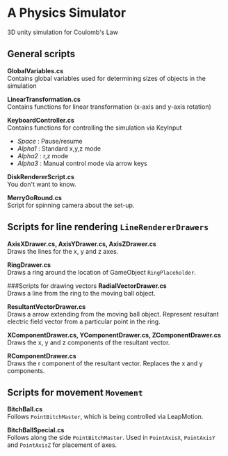 # A Physics Simulator
3D unity simulation for Coulomb's Law

## General scripts
**GlobalVariables.cs**<br />
Contains global variables used for determining sizes of objects in the simulation

**LinearTransformation.cs**<br />
Contains functions for linear transformation (x-axis and y-axis rotation)

**KeyboardController.cs**<br />
Contains functions for controlling the simulation via KeyInput
* *Space* : Pause/resume
* *Alpha1* : Standard x,y,z mode
* *Alpha2* : r,z mode
* *Alpha3* : Manual control mode via arrow keys

**DiskRendererScript.cs**<br />
You don't want to know.

**MerryGoRound.cs**<br />
Script for spinning camera about the set-up.

## Scripts for line rendering ```LineRendererDrawers```
**AxisXDrawer.cs, AxisYDrawer.cs, AxisZDrawer.cs** <br />
Draws the lines for the x, y and z axes.

**RingDrawer.cs** <br />
Draws a ring around the location of GameObject ```RingPlaceholder```.

###Scripts for drawing vectors
**RadialVectorDrawer.cs** <br />
Draws a line from the ring to the moving ball object.

**ResultantVectorDrawer.cs** <br />
Draws a arrow extending from the moving ball object. Represent resultant electric field vector from a particular point in the ring.

**XComponentDrawer.cs, YComponentDrawer.cs, ZComponentDrawer.cs** <br />
Draws the x, y and z components of the resultant vector.

**RComponentDrawer.cs** <br />
Draws the r component of the resultant vector. Replaces the x and y components.

## Scripts for movement ```Movement```
**BitchBall.cs** <br />
Follows ```PointBitchMaster```, which is being controlled via LeapMotion.

**BitchBallSpecial.cs** <br />
Follows along the side ```PointBitchMaster```. Used in ```PointAxisX```, ```PointAxisY``` and ```PointAxisZ``` for placement of axes.

